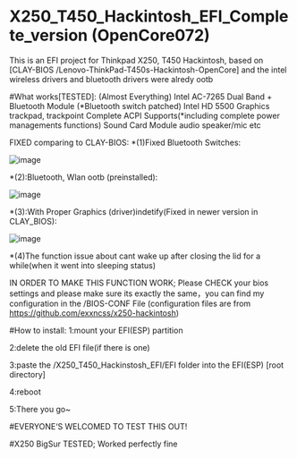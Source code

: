 # X250_T450_Hackintosh_EFI_Complete_version (OpenCore072)
This is an EFI project for Thinkpad X250, T450 Hackintosh, based on [CLAY-BIOS
/Lenovo-ThinkPad-T450s-Hackintosh-OpenCore] and the intel wireless drivers and bluetooth drivers were alredy ootb

#What works[TESTED]:
(Almost Everything)
Intel AC-7265 Dual Band + Bluetooth Module (*Bluetooth switch patched)
Intel HD 5500 Graphics
trackpad, trackpoint
Complete ACPI Supports(*including complete power managements functions)
Sound Card Module
audio speaker/mic
etc

FIXED comparing to CLAY-BIOS:
*(1)Fixed Bluetooth Switches:

![image](https://user-images.githubusercontent.com/100339054/176080062-664111a0-0a2a-49a0-97e6-54e3fa1d5ca7.png)


*(2):Bluetooth, Wlan ootb (preinstalled):

![image](https://user-images.githubusercontent.com/100339054/176080436-3888dda8-86df-4540-9aa5-81bbfb71c77f.png)

*(3):With Proper Graphics (driver)indetify(Fixed in newer version in CLAY_BIOS):

![image](https://user-images.githubusercontent.com/100339054/176080642-bb04377b-342e-4978-afab-c377544dc0be.png)

*(4)The function issue about cant wake up after closing the lid for a while(when it went into sleeping status)

IN ORDER TO MAKE THIS FUNCTION WORK; Please CHECK your bios settings and please make sure its exactly the same，you can find my configuration in the /BIOS-CONF File (configuration files are from https://github.com/exxncss/x250-hackintosh)

#How to install:
1:mount your EFI(ESP) partition

2:delete the old EFI file(if there is one)

3:paste the /X250_T450_Hackinstosh_EFI/EFI folder into the EFI(ESP) [root directory]

4:reboot

5:There you go~

#EVERYONE‘S WELCOMED TO TEST THIS OUT!

#X250 BigSur TESTED; Worked perfectly fine
